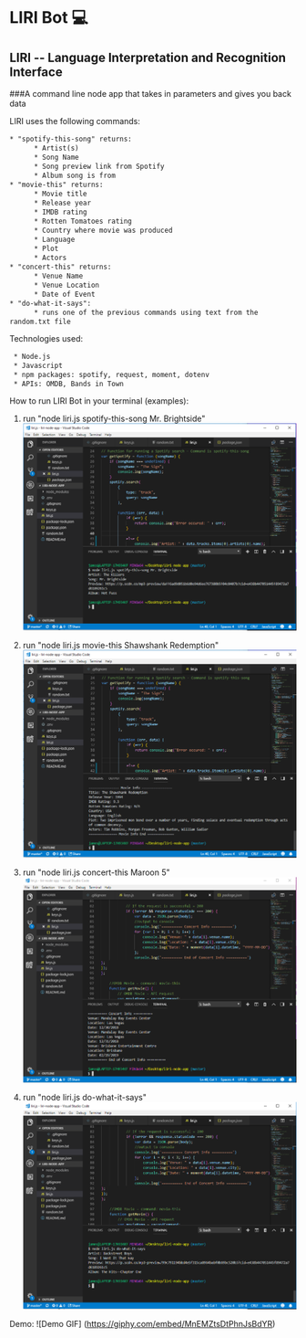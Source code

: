 # LIRI Bot  :computer:

## LIRI -- Language Interpretation and Recognition Interface

###A command line node app that takes in parameters and gives you back data

LIRI uses the following commands:
    
    * "spotify-this-song" returns:
          * Artist(s)
          * Song Name
          * Song preview link from Spotify
          * Album song is from
    * "movie-this" returns:
          * Movie title
          * Release year
          * IMDB rating
          * Rotten Tomatoes rating
          * Country where movie was produced
          * Language
          * Plot
          * Actors
    * "concert-this" returns:
          * Venue Name
          * Venue Location
          * Date of Event
    * "do-what-it-says":
          * runs one of the previous commands using text from the random.txt file
        
 
 Technologies used:
  
     * Node.js
     * Javascript
     * npm packages: spotify, request, moment, dotenv
     * APIs: OMDB, Bands in Town
     
 How to run LIRI Bot in your terminal (examples):
 
 1. run "node liri.js spotify-this-song Mr. Brightside"
 ![spotify-screenshot](images/Liri-Bot-spotify-2.PNG)
 
 2. run "node liri.js movie-this Shawshank Redemption"
 ![movie-screenshot](images/Liri-Bot-movie-2.PNG)
 
 3. run "node liri.js concert-this Maroon 5"
 ![concert-screenshot](images/Liri-Bot-concert-2.PNG)
 
 4. run "node liri.js do-what-it-says"
 ![do-what-screenshot](images/Liri-Bot-do-what-2.PNG)

Demo:
![Demo GIF] 
(https://giphy.com/embed/MnEMZtsDtPhnJsBdYR)
 
 
 
 
 
 
    

  
